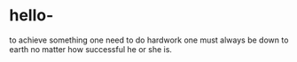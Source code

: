 # hello-
to achieve something one need to do hardwork
one must always be down to earth no matter how successful he or she is.
